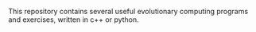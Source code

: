 This repository contains several useful evolutionary computing programs and exercises, written in c++ or python.
